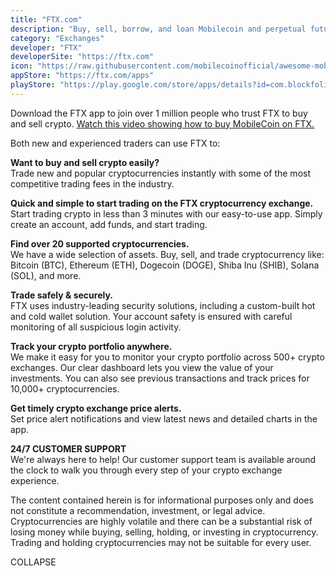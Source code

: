 ```yaml
---
title: "FTX.com"
description: "Buy, sell, borrow, and loan Mobilecoin and perpetual futures."
category: "Exchanges"
developer: "FTX"
developerSite: "https://ftx.com"
icon: "https://raw.githubusercontent.com/mobilecoinofficial/awesome-mobilecoin/main/directory/0004_FTX/ftx.webp"
appStore: "https://ftx.com/apps"
playStore: "https://play.google.com/store/apps/details?id=com.blockfolio.blockfolio&hl=en_US&gl=US"
---
```

Download the FTX app to join over 1 million people who trust FTX to buy and sell crypto. [Watch this video showing how to buy MobileCoin on FTX.](
https://www.youtube.com/watch?v=toH-iWISWDU)

Both new and experienced traders can use FTX to:

**Want to buy and sell crypto easily?**\
Trade new and popular cryptocurrencies instantly with some of the most competitive trading fees in the industry.

**Quick and simple to start trading on the FTX cryptocurrency exchange.**\
Start trading crypto in less than 3 minutes with our easy-to-use app. Simply create an account, add funds, and start trading.

**Find over 20 supported cryptocurrencies.**\
We have a wide selection of assets. Buy, sell, and trade cryptocurrency like:\
Bitcoin (BTC), Ethereum (ETH), Dogecoin (DOGE), Shiba Inu (SHIB), Solana (SOL), and more.

**Trade safely & securely.**\
FTX uses industry-leading security solutions, including a custom-built hot and cold wallet solution. Your account safety is ensured with careful monitoring of all suspicious login activity.

**Track your crypto portfolio anywhere.**\
We make it easy for you to monitor your crypto portfolio across 500+ crypto exchanges. Our clear dashboard lets you view the value of your investments. You can also see previous transactions and track prices for 10,000+ cryptocurrencies.

**Get timely crypto exchange price alerts.**\
Set price alert notifications and view latest news and detailed charts in the app.

**24/7 CUSTOMER SUPPORT**\
We're always here to help! Our customer support team is available around the clock to walk you through every step of your crypto exchange experience.

The content contained herein is for informational purposes only and does not constitute a recommendation, investment, or legal advice. Cryptocurrencies are highly volatile and there can be a substantial risk of losing money while buying, selling, holding, or investing in cryptocurrency. Trading and holding cryptocurrencies may not be suitable for every user.

COLLAPSE

